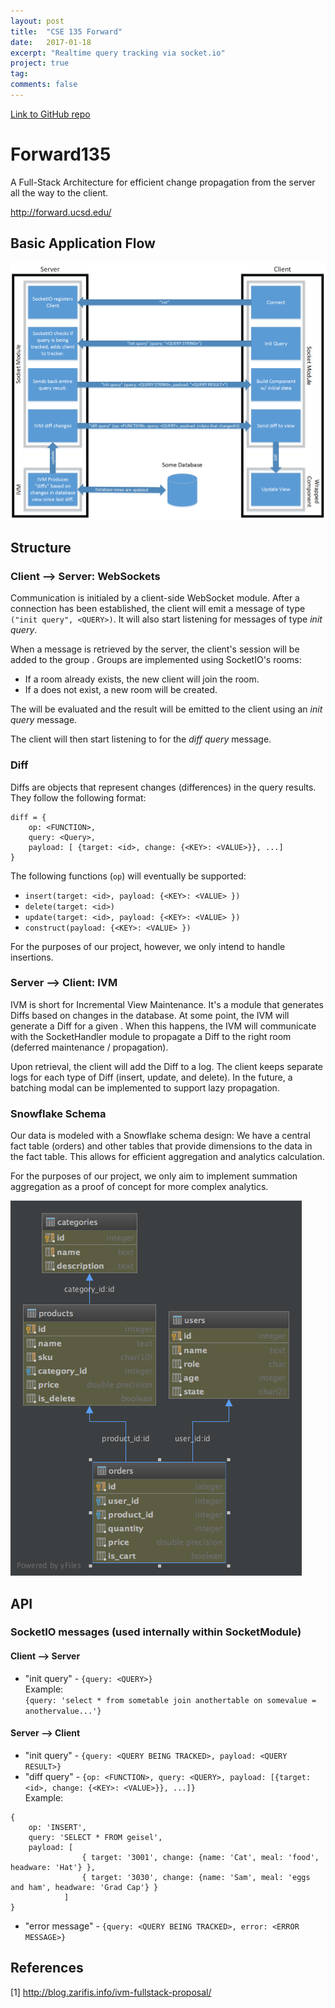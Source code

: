 ```yaml
---
layout: post
title:  "CSE 135 Forward"
date:   2017-01-18
excerpt: "Realtime query tracking via socket.io"
project: true
tag:
comments: false
---
```

<a href="https://github.com/bfalk8/forward135"> Link to GitHub repo</a>
# Forward135
A Full-Stack Architecture for efficient change propagation from the server all the way to the client.

http://forward.ucsd.edu/

## Basic Application Flow
![Socket Flow](https://github.com/bfalk8/forward135/raw/master/docs/images/webSocketFlow.png "Socket Flow Image")

## Structure
### Client --> Server: WebSockets

Communication is initialed by a client-side WebSocket module. After a connection has been established, the client will emit a message of type `("init query", <QUERY>)`. It will also start listening for messages of type *init query*.

When a message is retrieved by the server, the client's session will be added to the group *<QUERY>*. Groups are implemented using SocketIO's rooms:

- If a *<QUERY>* room already exists, the new client will join the room.
- If a *<QUERY>* does not exist, a new room will be created.

The *<QUERY>* will be evaluated and the result will be emitted to the client using an *init query* message.

The client will then start listening to for the *diff query* message.

### Diff
Diffs are objects that represent changes (differences) in the query results. They follow the following format:
```
diff = {
    op: <FUNCTION>,
    query: <Query>,
    payload: [ {target: <id>, change: {<KEY>: <VALUE>}}, ...]
}
```
The following functions (`op`) will eventually be supported:
- `insert(target: <id>, payload: {<KEY>: <VALUE> })`
- `delete(target: <id>)`
- `update(target: <id>, payload: {<KEY>: <VALUE> })`
- `construct(payload: {<KEY>: <VALUE> })`

For the purposes of our project, however, we only intend to handle insertions.

### Server --> Client: IVM
IVM is short for Incremental View Maintenance. It's a module that generates Diffs based on changes in the database. At some point, the IVM will generate a Diff for a given *<QUERY>*. When this happens, the IVM will communicate with the SocketHandler module to propagate a Diff to the right room (deferred maintenance / propagation).

Upon retrieval, the client will add the Diff to a log. The client keeps separate logs for each type of Diff (insert, update, and delete). In the future, a batching modal can be implemented to support lazy propagation.

### Snowflake Schema
Our data is modeled with a Snowflake schema design: We have a central fact table (orders) and other tables that provide dimensions to the data in the fact table. This allows for efficient aggregation and analytics calculation.

For the purposes of our project, we only aim to implement summation aggregation as a proof of concept for more complex analytics.

![Snowflake Schema](https://github.com/bfalk8/forward135/blob/master/docs/images/snowflakeDB1.png "Snowflake Schema")

## API
### SocketIO messages (used internally within SocketModule)
#### Client --> Server
* "init query" - `{query: <QUERY>}` <br>
  Example: <br>
`{query: 'select * from sometable join anothertable on somevalue = anothervalue...'}`

#### Server --> Client
* "init query" - `{query: <QUERY BEING TRACKED>, payload: <QUERY RESULT>}`
* "diff query" - `{op: <FUNCTION>, query: <QUERY>, payload: [{target: <id>, change: {<KEY>: <VALUE>}}, ...]}` <br>
  Example: <br>
```
{
    op: 'INSERT',
    query: 'SELECT * FROM geisel',
    payload: [
                { target: '3001', change: {name: 'Cat', meal: 'food', headware: 'Hat'} },
                { target: '3030', change: {name: 'Sam', meal: 'eggs and ham', headware: 'Grad Cap'} }
            ]
}
```
* "error message" - `{query: <QUERY BEING TRACKED>, error: <ERROR MESSAGE>}`

## References
[1] http://blog.zarifis.info/ivm-fullstack-proposal/
